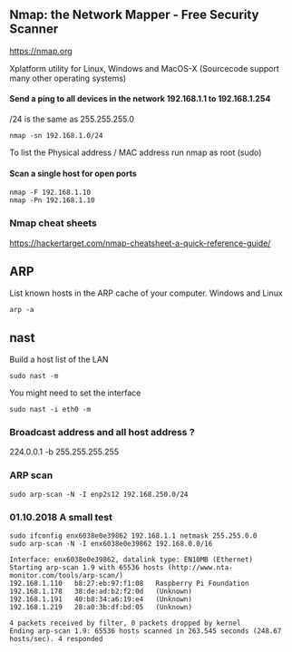 

## Nmap: the Network Mapper - Free Security Scanner

https://nmap.org

Xplatform utility for Linux, Windows and MacOS-X  (Sourcecode support many other operating systems)

#### Send a ping to all devices in the network 192.168.1.1 to 192.168.1.254  
/24 is the same as 255.255.255.0

```
nmap -sn 192.168.1.0/24
```
To list the Physical address / MAC address run nmap as root (sudo)

#### Scan a single host for open ports
```
nmap -F 192.168.1.10
nmap -Pn 192.168.1.10
```

### Nmap cheat sheets
https://hackertarget.com/nmap-cheatsheet-a-quick-reference-guide/


## ARP

List known hosts in the ARP cache of your computer. Windows and Linux
```
arp -a
```

## nast

Build a host list of the LAN
```
sudo nast -m
```
You might need to set the interface
```
sudo nast -i eth0 -m
```

### Broadcast address and all host address ?
224.0.0.1     -b 255.255.255.255

### ARP scan
```
sudo arp-scan -N -I enp2s12 192.168.250.0/24 
```
 
### 01.10.2018 A small test
```
sudo ifconfig enx6038e0e39862 192.168.1.1 netmask 255.255.0.0
sudo arp-scan -N -I enx6038e0e39862 192.168.0.0/16

Interface: enx6038e0e39862, datalink type: EN10MB (Ethernet)
Starting arp-scan 1.9 with 65536 hosts (http://www.nta-monitor.com/tools/arp-scan/)
192.168.1.110	b8:27:eb:97:f1:08	Raspberry Pi Foundation
192.168.1.178	38:de:ad:b2:f2:0d	(Unknown)
192.168.1.191	40:b8:34:a6:19:e4	(Unknown)
192.168.1.219	28:a0:3b:df:bd:05	(Unknown)

4 packets received by filter, 0 packets dropped by kernel
Ending arp-scan 1.9: 65536 hosts scanned in 263.545 seconds (248.67 hosts/sec). 4 responded


```


